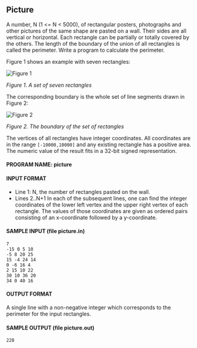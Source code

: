 ## Picture

A number, N (1 <= N < 5000), of rectangular posters, photographs and other pictures of the same shape are pasted on a wall. Their sides are all vertical or horizontal. Each rectangle can be partially or totally covered by the others. The length of the boundary of the union of all rectangles is called the perimeter. Write a program to calculate the perimeter.

Figure 1 shows an example with seven rectangles: 

![Figure 1](https://raw.githubusercontent.com/cloudzfy/usaco/master/images/picture-1.gif)

*Figure 1. A set of seven rectangles*

The corresponding boundary is the whole set of line segments drawn in Figure 2: 

![Figure 2](https://raw.githubusercontent.com/cloudzfy/usaco/master/images/picture-2.gif)

*Figure 2. The boundary of the set of rectangles*

The vertices of all rectangles have integer coordinates. All coordinates are in the range `[-10000,10000]` and any existing rectangle has a positive area. The numeric value of the result fits in a 32-bit signed representation.

#### PROGRAM NAME: picture

#### INPUT FORMAT

* Line 1:	N, the number of rectangles pasted on the wall.
* Lines 2..N+1	In each of the subsequent lines, one can find the integer coordinates of the lower left vertex and the upper right vertex of each rectangle. The values of those coordinates are given as ordered pairs consisting of an x-coordinate followed by a y-coordinate.

#### SAMPLE INPUT (file picture.in)
```
7
-15 0 5 10
-5 8 20 25
15 -4 24 14
0 -6 16 4
2 15 10 22
30 10 36 20
34 0 40 16
```

#### OUTPUT FORMAT

A single line with a non-negative integer which corresponds to the perimeter for the input rectangles.

#### SAMPLE OUTPUT (file picture.out)
```
228
```
